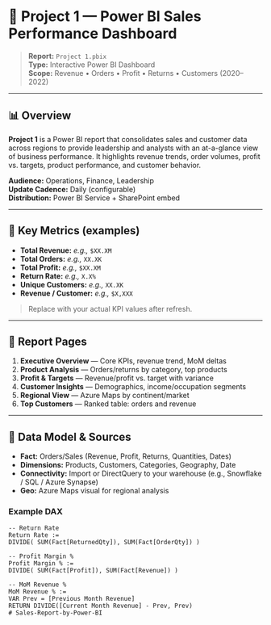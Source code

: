 # 🧩 Project 1 — Power BI Sales Performance Dashboard

> **Report:** `Project 1.pbix`  
> **Type:** Interactive Power BI Dashboard  
> **Scope:** Revenue • Orders • Profit • Returns • Customers (2020–2022)

---

## 📊 Overview
**Project 1** is a Power BI report that consolidates sales and customer data across regions to provide leadership and analysts with an at-a-glance view of business performance. It highlights revenue trends, order volumes, profit vs. targets, product performance, and customer behavior.

**Audience:** Operations, Finance, Leadership  
**Update Cadence:** Daily (configurable)  
**Distribution:** Power BI Service + SharePoint embed

---

## 🔑 Key Metrics (examples)
- **Total Revenue:** _e.g.,_ `$XX.XM`
- **Total Orders:** _e.g.,_ `XX.XK`
- **Total Profit:** _e.g.,_ `$XX.XM`
- **Return Rate:** _e.g.,_ `X.X%`
- **Unique Customers:** _e.g.,_ `XX.XK`
- **Revenue / Customer:** _e.g.,_ `$X,XXX`

> Replace with your actual KPI values after refresh.

---

## 🧭 Report Pages
1. **Executive Overview** — Core KPIs, revenue trend, MoM deltas  
2. **Product Analysis** — Orders/returns by category, top products  
3. **Profit & Targets** — Revenue/profit vs. target with variance  
4. **Customer Insights** — Demographics, income/occupation segments  
5. **Regional View** — Azure Maps by continent/market  
6. **Top Customers** — Ranked table: orders and revenue

---

## 🧮 Data Model & Sources
- **Fact:** Orders/Sales (Revenue, Profit, Returns, Quantities, Dates)
- **Dimensions:** Products, Customers, Categories, Geography, Date
- **Connectivity:** Import or DirectQuery to your warehouse (e.g., Snowflake / SQL / Azure Synapse)
- **Geo:** Azure Maps visual for regional analysis

### Example DAX
```DAX
-- Return Rate
Return Rate :=
DIVIDE( SUM(Fact[ReturnedQty]), SUM(Fact[OrderQty]) )

-- Profit Margin %
Profit Margin % :=
DIVIDE( SUM(Fact[Profit]), SUM(Fact[Revenue]) )

-- MoM Revenue %
MoM Revenue % :=
VAR Prev = [Previous Month Revenue]
RETURN DIVIDE([Current Month Revenue] - Prev, Prev)
# Sales-Report-by-Power-BI
